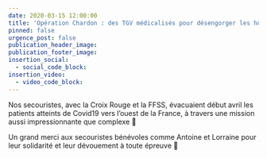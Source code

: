```yaml
---
date: 2020-03-15 12:00:00
title: 'Opération Chardon : des TGV médicalisés pour désengorger les hôpitaux saturés'
pinned: false
urgence_post: false
publication_header_image:
publication_footer_image:
insertion_social:
  - social_code_block:
insertion_video:
  - video_code_block:
---
```


Nos secouristes, avec la Croix Rouge et la FFSS, &eacute;vacuaient d&eacute;but avril les patients atteints de Covid19 vers l’ouest de la France, &agrave; travers une mission aussi impressionnante que complexe 💪

Un grand merci aux secouristes b&eacute;n&eacute;voles comme Antoine et Lorraine pour leur solidarit&eacute; et leur d&eacute;vouement &agrave; toute &eacute;preuve 🙏